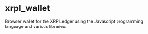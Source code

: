 # xrpl_wallet
Browser wallet for the XRP Ledger using the Javascript programming language and various libraries.
